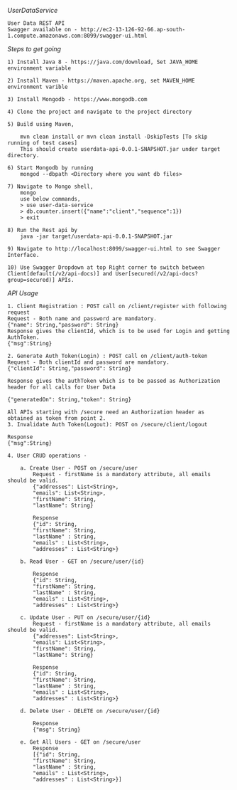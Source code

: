 *UserDataService*
	
	User Data REST API
	Swagger available on - http://ec2-13-126-92-66.ap-south-1.compute.amazonaws.com:8099/swagger-ui.html

*Steps to get going*
	
	1) Install Java 8 - https://java.com/download, Set JAVA_HOME environment variable
	
	2) Install Maven - https://maven.apache.org, set MAVEN_HOME environment varible
	
	3) Install Mongodb - https://www.mongodb.com
		
	4) Clone the project and navigate to the project directory	
		
	5) Build using Maven,
	
		mvn clean install or mvn clean install -DskipTests [To skip running of test cases]
		This should create userdata-api-0.0.1-SNAPSHOT.jar under target directory.
		
	6) Start Mongodb by running 
		mongod --dbpath <Directory where you want db files>
	
	7) Navigate to Mongo shell, 
		mongo
		use below commands,
		> use user-data-service  
		> db.counter.insert({"name":"client","sequence":1})
		> exit
		
	8) Run the Rest api by 
		java -jar target/userdata-api-0.0.1-SNAPSHOT.jar
		
	9) Navigate to http://localhost:8099/swagger-ui.html to see Swagger Interface.
	
	10) Use Swagger Dropdown at top Right corner to switch between Client[default(/v2/api-docs)] and User[secured(/v2/api-docs?group=secured)] APIs.
	

*API Usage*

	1. Client Registration : POST call on /client/register with following request
	Request - Both name and password are mandatory.
	{"name": String,"password": String}
	Response gives the clientId, which is to be used for Login and getting AuthToken. 
	{"msg":String}

	2. Generate Auth Token(Login) : POST call on /client/auth-token
	Request - Both clientId and password are mandatory.
	{"clientId": String,"password": String}

	Response gives the authToken which is to be passed as Authorization header for all calls for User Data

	{"generatedOn": String,"token": String}
	
	All APIs starting with /secure need an Authorization header as obtained as token from point 2.
	3. Invalidate Auth Token(Logout): POST on /secure/client/logout
	
	Response 
	{"msg":String}

	4. User CRUD operations - 

		a. Create User - POST on /secure/user
			Request - firstName is a mandatory attribute, all emails should be valid.
			{"addresses": List<String>,
			"emails": List<String>,
			"firstName": String,
			"lastName": String}
		
			Response 
			{"id": String,
			"firstName": String,
			"lastName" : String,
			"emails" : List<String>,
			"addresses" : List<String>}
	
		b. Read User - GET on /secure/user/{id}
		
			Response 
			{"id": String,
			"firstName": String,
			"lastName" : String,
			"emails" : List<String>,
			"addresses" : List<String>}
	
		c. Update User - PUT on /secure/user/{id}
			Request - firstName is a mandatory attribute, all emails should be valid.
			{"addresses": List<String>,
			"emails": List<String>,
			"firstName": String,
			"lastName": String}
		
			Response 
			{"id": String,
			"firstName": String,
			"lastName" : String,
			"emails" : List<String>,
			"addresses" : List<String>}
	
		d. Delete User - DELETE on /secure/user/{id}
		
			Response 
			{"msg": String}
	
		e. Get All Users - GET on /secure/user
			Response
			[{"id": String,
			"firstName": String,
			"lastName" : String,
			"emails" : List<String>,
			"addresses" : List<String>}]
	
	

